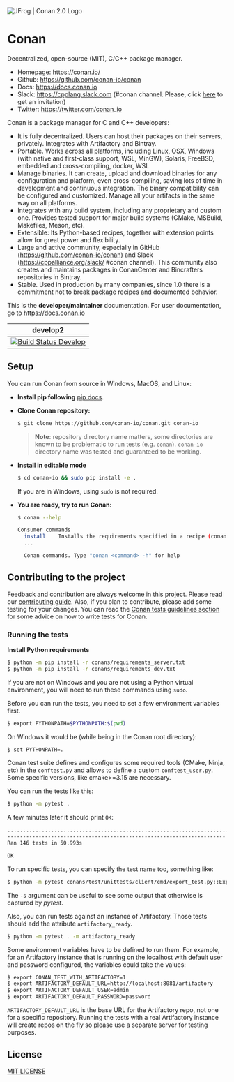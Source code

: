 <picture>
  <!-- These are also used for https://github.com/conan-io/.github/blob/main/profile/README.md -->
  <source media="(prefers-color-scheme: dark)" srcset="https://raw.githubusercontent.com/conan-io/conan/develop2/.github/conan2-logo-for-dark.svg">
  <source media="(prefers-color-scheme: light)" srcset="https://raw.githubusercontent.com/conan-io/conan/develop2/.github/conan2-logo-for-light.svg">
  <img alt="JFrog | Conan 2.0 Logo" src="https://raw.githubusercontent.com/conan-io/conan/develop2/.github/conan2-logo-with-bg.svg">
</picture>

# Conan

Decentralized, open-source (MIT), C/C++ package manager.

- Homepage: https://conan.io/
- Github: https://github.com/conan-io/conan
- Docs: https://docs.conan.io
- Slack: https://cpplang.slack.com (#conan channel. Please, click [here](https://join.slack.com/t/cpplang/shared_invite/zt-1snzdn6rp-rOUxF3166oz1_11Tr5H~xg) to get an invitation)
- Twitter: https://twitter.com/conan_io


Conan is a package manager for C and C++ developers:

- It is fully decentralized. Users can host their packages on their servers, privately. Integrates with Artifactory and Bintray.
- Portable. Works across all platforms, including Linux, OSX, Windows (with native and first-class support, WSL, MinGW),
  Solaris, FreeBSD, embedded and cross-compiling, docker, WSL
- Manage binaries. It can create, upload and download binaries for any configuration and platform,
  even cross-compiling, saving lots of time in development and continuous integration. The binary compatibility can be configured
  and customized. Manage all your artifacts in the same way on all platforms.
- Integrates with any build system, including any proprietary and custom one. Provides tested support for major build systems
  (CMake, MSBuild, Makefiles, Meson, etc).
- Extensible: Its Python-based recipes, together with extension points allow for great power and flexibility.
- Large and active community, especially in GitHub (https://github.com/conan-io/conan) and Slack (https://cppalliance.org/slack/ #conan channel).
  This community also creates and maintains packages in ConanCenter and Bincrafters repositories in Bintray.
- Stable. Used in production by many companies, since 1.0 there is a commitment not to break package recipes and documented behavior.


This is the **developer/maintainer** documentation. For user documentation, go to https://docs.conan.io


| **develop2**            |
|-------------------------|
| [![Build Status Develop](https://ci.conan.io/buildStatus/icon?job=ConanTestSuite/develop)](https://ci.conan.io/blue/organizations/jenkins/ConanTestSuitev2/activity)  |



## Setup

You can run Conan from source in Windows, MacOS, and Linux:

- **Install pip following** [pip docs](https://pip.pypa.io/en/stable/installation/).

- **Clone Conan repository:**

  ```bash
  $ git clone https://github.com/conan-io/conan.git conan-io
  ```

  > **Note**: repository directory name matters, some directories are known to be problematic to run tests (e.g. `conan`). `conan-io` directory name was tested and guaranteed to be working.

- **Install in editable mode**

  ```bash
  $ cd conan-io && sudo pip install -e .
  ```

  If you are in Windows, using ``sudo`` is not required.

- **You are ready, try to run Conan:**

  ```bash
  $ conan --help

  Consumer commands
    install    Installs the requirements specified in a recipe (conanfile.py or conanfile.txt).
    ...

    Conan commands. Type "conan <command> -h" for help
  ```

## Contributing to the project


Feedback and contribution are always welcome in this project.
Please read our [contributing guide](https://github.com/conan-io/conan/blob/develop/.github/CONTRIBUTING.md).
Also, if you plan to contribute, please add some testing for your changes. You can read the [Conan
tests guidelines section](https://github.com/conan-io/conan/blob/develop/conans/test/README.md) for
some advice on how to write tests for Conan.

### Running the tests


**Install Python requirements**

```bash
$ python -m pip install -r conans/requirements_server.txt
$ python -m pip install -r conans/requirements_dev.txt
```

If you are not on Windows and you are not using a Python virtual environment, you will need to run these
commands using `sudo`.

Before you can run the tests, you need to set a few environment variables first.

```bash
$ export PYTHONPATH=$PYTHONPATH:$(pwd)
```

On Windows it would be (while being in the Conan root directory):

```bash
$ set PYTHONPATH=.
```

Conan test suite defines and configures some required tools (CMake, Ninja, etc) in the
``conftest.py`` and allows to define a custom ``conftest_user.py``.
Some specific versions, like cmake>=3.15 are necessary.


You can run the tests like this:

```bash
$ python -m pytest .
```

A few minutes later it should print ``OK``:

```bash
............................................................................................
----------------------------------------------------------------------
Ran 146 tests in 50.993s

OK
```

To run specific tests, you can specify the test name too, something like:

```bash
$ python -m pytest conans/test/unittests/client/cmd/export_test.py::ExportTest::test_export_warning -s
```

The `-s` argument can be useful to see some output that otherwise is captured by *pytest*.

Also, you can run tests against an instance of Artifactory. Those tests should add the attribute
`artifactory_ready`.

```bash
$ python -m pytest . -m artifactory_ready
```

Some environment variables have to be defined to run them. For example, for an
Artifactory instance that is running on the localhost with default user and password configured, the
variables could take the values:

```bash
$ export CONAN_TEST_WITH_ARTIFACTORY=1
$ export ARTIFACTORY_DEFAULT_URL=http://localhost:8081/artifactory
$ export ARTIFACTORY_DEFAULT_USER=admin
$ export ARTIFACTORY_DEFAULT_PASSWORD=password
```

`ARTIFACTORY_DEFAULT_URL` is the base URL for the Artifactory repo, not one for a specific
repository. Running the tests with a real Artifactory instance will create repos on the fly so please
use a separate server for testing purposes.

## License

[MIT LICENSE](LICENSE.md)
